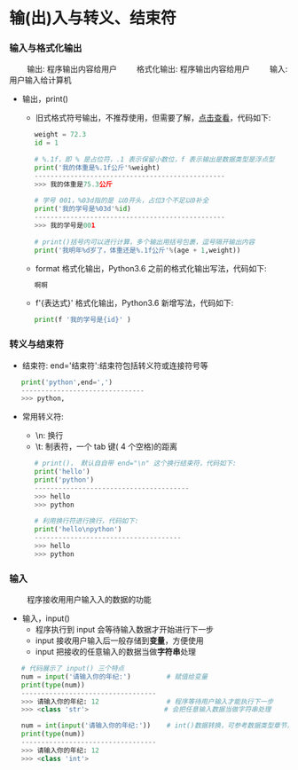 # 输(出)入与转义、结束符
### 输入与格式化输出
&emsp;&emsp; 输出: 程序输出内容给用户
&emsp;&emsp; 格式化输出: 程序输出内容给用户
&emsp;&emsp; 输入: 用户输入给计算机

*  输出，print()
   *  旧式格式符号输出，不推荐使用，但需要了解，[点击查看](https://www.jianshu.com/p/617cc100b1bf)，代码如下:
   ```python
      weight = 72.3
      id = 1
      
      # %.1f，即 % 是占位符，.1 表示保留小数位，f 表示输出是数据类型是浮点型
      print('我的体重是%.1f公斤'%weight)
      ------------------------------------------------
      >>> 我的体重是75.3公斤
      
      # 学号 001，%03d指的是 以0开头，占位3个不足以0补全
      print('我的学号是%03d'%id)
      ------------------------------------------------
      >>> 我的学号是001
      
      # print()括号内可以进行计算，多个输出用括号包裹，逗号隔开输出内容
      print('我明年%d岁了，体重还是%.1f公斤'%(age + 1,weight))
   ```
   
   *  format 格式化输出，Python3.6 之前的格式化输出写法，代码如下:
   ```python
      啊啊
   ```
   
   *  f'{表达式}' 格式化输出，Python3.6 新增写法，代码如下:
   ```python
      print(f '我的学号是{id}' )
   ```


### 转义与结束符
*  结束符: end='结束符':结束符包括转义符或连接符号等


```python
   print('python',end=',')
   -------------------------------
   >>> python,

```

*  常用转义符:
   *  \n: 换行
   *  \t: 制表符，一个 tab 键( 4 个空格)的距离
   
   ```python
      # print()， 默认⾃自带 end="\n" 这个换⾏结束符，代码如下:
      print('hello')
      print('python')
      ---------------------------------------
      >>> hello
      >>> python
      
      # 利用换行符进行换行，代码如下:
      print('hello\npython')
      -------------------------------------
      >>> hello
      >>> python

   ```


### 输入
&emsp;&emsp; 程序接收⽤用户输⼊入的数据的功能
*  输入，input()
   *  程序执行到 input 会等待输入数据才开始进行下一步
   *  input 接收用户输入后一般存储到**变量**，方便使用
   *  input 把接收的任意输入的数据当做**字符串**处理


```python
   # 代码展示了 input() 三个特点
   num = input('请输入你的年纪:')         # 赋值给变量
   print(type(num))
   ----------------------------------
   >>> 请输入你的年纪: 12                 # 程序等待用户输入才能执行下一步 
   >>> <class 'str'>                   # 会把任意输入数据当做字符串处理

   num = int(input('请输入你的年纪:'))    # int()数据转换，可参考数据类型章节，此处仅作为代码演示
   print(type(num))
   ----------------------------------
   >>> 请输入你的年纪: 12
   >>> <class 'int'>

```






